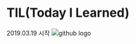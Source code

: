 # TIL(Today I Learned)

2019.03.19 시작
<img src="https://github.githubassets.com/images/modules/open_graph/github-mark.png">github logo</img>
